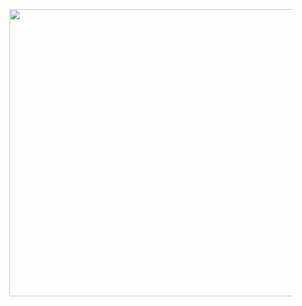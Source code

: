 <img src="https://advice.j2c.com/wp-content/uploads/sites/13/ezgif.com-optimize-9-2.gif" width="512px"/>

 
<!-- Proudly created with GPRM ( https://gprm.itsvg.in ) -->
